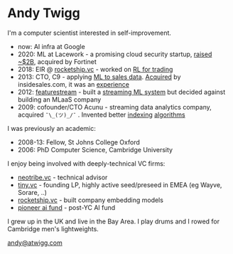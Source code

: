 # Andy Twigg

I'm a computer scientist interested in self-improvement.

- now: AI infra at Google
- 2020: ML at Lacework - a promising cloud security startup, [raised ~$2B](https://www.reuters.com/technology/cloud-security-startup-lacework-valued-83-bln-after-mammoth-funding-round-2021-11-18/), acquired by Fortinet
- 2018: EIR @ [rocketship.vc](https://rocketship.vc) - worked on [RL for trading](https://github.com/andytwigg/deeptrade)
- 2013: CTO, C9 - applying [ML to sales data](https://www.slideshare.net/slideshow/data-science-at-insidesalescom/50979307). [Acquired](https://www.wsj.com/articles/BL-VCDB-17087) by insidesales.com, it was an [experience](https://www.businessinsider.com/insidesales-grows-with-ex-salesforce-execs-2015-10)
- 2012: [featurestream](https://www.slideshare.net/slideshow/featurestream2-48824155/48824155) - built a [streaming ML system](https://medium.com/@andytwigg/featurestream-io-random-forests-6992b03b521) but decided against building an MLaaS company
- 2009: cofounder/CTO Acunu - streaming data analytics company, acquired `¯\_(ツ)_/¯` . Invented better [indexing](https://arxiv.org/abs/1707.08186) [algorithms](https://arxiv.org/abs/1103.4282)

I was previously an academic:

- 2008-13: Fellow, St Johns College Oxford
- 2006: PhD Computer Science, Cambridge University

I enjoy being involved with deeply-technical VC firms:

- [neotribe.vc](https://neotribe.vc/) - technical advisor
- [tiny.vc](https://tiny.vc/) - founding LP, highly active seed/preseed in EMEA (eg Wayve, Sorare, ..)
- [rocketship.vc](https://rocketship.vc) - built company embedding models
- [pioneer ai fund](https://www.pioneerfund.vc/ai-ml-fund) - post-YC AI fund

I grew up in the UK and live in the Bay Area. I play drums and I rowed for Cambridge men's lightweights.

[andy@atwigg.com](mailto:andy@atwigg.com)

